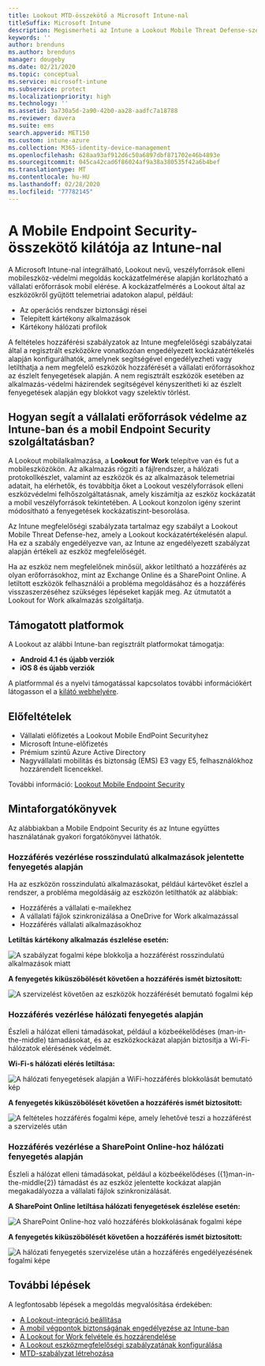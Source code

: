```yaml
---
title: Lookout MTD-összekötő a Microsoft Intune-nal
titleSuffix: Microsoft Intune
description: Megismerheti az Intune a Lookout Mobile Threat Defense-szel való integrálását, amellyel vezérelheti a mobileszközök a vállalati erőforrásokhoz való hozzáférését.
keywords: ''
author: brenduns
ms.author: brenduns
manager: dougeby
ms.date: 02/21/2020
ms.topic: conceptual
ms.service: microsoft-intune
ms.subservice: protect
ms.localizationpriority: high
ms.technology: ''
ms.assetid: 3a730a5d-2a90-42b0-aa28-aadfc7a18788
ms.reviewer: davera
ms.suite: ems
search.appverid: MET150
ms.custom: intune-azure
ms.collection: M365-identity-device-management
ms.openlocfilehash: 628aa93af912d6c50a6897dbf871702e46b4893e
ms.sourcegitcommit: 045ca42cad6f86024af9a38a380535f42a6b4bef
ms.translationtype: MT
ms.contentlocale: hu-HU
ms.lasthandoff: 02/28/2020
ms.locfileid: "77782145"
---
```

# <a name="lookout-mobile-endpoint-security-connector-with-intune"></a>A Mobile Endpoint Security-összekötő kilátója az Intune-nal

A Microsoft Intune-nal integrálható, Lookout nevű, veszélyforrások elleni mobileszköz-védelmi megoldás kockázatfelmérése alapján korlátozható a vállalati erőforrások mobil elérése. A kockázatfelmérés a Lookout által az eszközökről gyűjtött telemetriai adatokon alapul, például:
- Az operációs rendszer biztonsági rései
- Telepített kártékony alkalmazások
- Kártékony hálózati profilok

A feltételes hozzáférési szabályzatok az Intune megfelelőségi szabályzatai által a regisztrált eszközökre vonatkozóan engedélyezett kockázatértékelés alapján konfigurálhatók, amelynek segítségével engedélyezheti vagy letilthatja a nem megfelelő eszközök hozzáférését a vállalati erőforrásokhoz az észlelt fenyegetések alapján. A nem regisztrált eszközök esetében az alkalmazás-védelmi házirendek segítségével kényszerítheti ki az észlelt fenyegetések alapján egy blokkot vagy szelektív törlést.

## <a name="how-do-intune-and-lookout-mobile-endpoint-security-help-protect-company-resources"></a>Hogyan segít a vállalati erőforrások védelme az Intune-ban és a mobil Endpoint Security szolgáltatásban?
A Lookout mobilalkalmazása, a **Lookout for Work** telepítve van és fut a mobileszközökön. Az alkalmazás rögzíti a fájlrendszer, a hálózati protokollkészlet, valamint az eszközök és az alkalmazások telemetriai adatait, ha elérhetők, és továbbítja őket a Lookout veszélyforrások elleni eszközvédelmi felhőszolgáltatásnak, amely kiszámítja az eszköz kockázatát a mobil veszélyforrások tekintetében. A Lookout konzolon igény szerint módosítható a fenyegetések kockázatiszint-besorolása.  

Az Intune megfelelőségi szabályzata tartalmaz egy szabályt a Lookout Mobile Threat Defense-hez, amely a Lookout kockázatértékelésén alapul. Ha ez a szabály engedélyezve van, az Intune az engedélyezett szabályzat alapján értékeli az eszköz megfelelőségét.

Ha az eszköz nem megfelelőnek minősül, akkor letiltható a hozzáférés az olyan erőforrásokhoz, mint az Exchange Online és a SharePoint Online. A letiltott eszközök felhasználói a probléma megoldásához és a hozzáférés visszaszerzéséhez szükséges lépéseket kapják meg. Az útmutatót a Lookout for Work alkalmazás szolgáltatja.

## <a name="supported-platforms"></a>Támogatott platformok  
A Lookout az alábbi Intune-ban regisztrált platformokat támogatja:
* **Android 4.1 és újabb verziók**  
* **iOS 8 és újabb verziók**  

A platformmal és a nyelvi támogatással kapcsolatos további információkért látogasson el a [kilátó webhelyére](https://personal.support.lookout.com/hc/articles/114094140253).  

## <a name="prerequisites"></a>Előfeltételek
* Vállalati előfizetés a Lookout Mobile EndPoint Securityhez  
* Microsoft Intune-előfizetés
* Prémium szintű Azure Active Directory
* Nagyvállalati mobilitás és biztonság (EMS) E3 vagy E5, felhasználókhoz hozzárendelt licencekkel.  

További információ: [Lookout Mobile Endpoint Security](https://www.lookout.com/products/mobile-endpoint-security)

## <a name="sample-scenarios"></a>Mintaforgatókönyvek

Az alábbiakban a Mobile Endpoint Security és az Intune együttes használatának gyakori forgatókönyvei láthatók.

### <a name="control-access-based-on-threats-from-malicious-apps"></a>Hozzáférés vezérlése rosszindulatú alkalmazások jelentette fenyegetés alapján
Ha az eszközön rosszindulatú alkalmazásokat, például kártevőket észlel a rendszer, a probléma megoldásáig az eszközön letilthatók az alábbiak:
* Hozzáférés a vállalati e-mailekhez
* A vállalati fájlok szinkronizálása a OneDrive for Work alkalmazással
* Hozzáférés vállalati alkalmazásokhoz

**Letiltás kártékony alkalmazás észlelése esetén:**

![A szabályzat fogalmi képe blokkolja a hozzáférést rosszindulatú alkalmazások miatt](./media/lookout-mobile-threat-defense-connector/malicious-apps-blocked.png)

**A fenyegetés kiküszöbölését követően a hozzáférés ismét biztosított:**

![A szervizelést követően az eszközök hozzáférését bemutató fogalmi kép](./media/lookout-mobile-threat-defense-connector/malicious-apps-unblocked.png)

### <a name="control-access-based-on-threat-to-network"></a>Hozzáférés vezérlése hálózati fenyegetés alapján
Észleli a hálózat elleni támadásokat, például a közbeékelődéses (man-in-the-middle) támadásokat, és az eszközkockázat alapján biztosítja a Wi-Fi-hálózatok elérésének védelmét.

**Wi-Fi-s hálózati elérés letiltása:**

![A hálózati fenyegetések alapján a WiFi-hozzáférés blokkolását bemutató kép](./media/lookout-mobile-threat-defense-connector/network-wifi-blocked.png)

**A fenyegetés kiküszöbölését követően a hozzáférés ismét biztosított:**

![A feltételes hozzáférés fogalmi képe, amely lehetővé teszi a hozzáférést a szervizelés után](./media/lookout-mobile-threat-defense-connector/network-wifi-unblocked.png)
### <a name="control-access-to-sharepoint-online-based-on-threat-to-network"></a>Hozzáférés vezérlése a SharePoint Online-hoz hálózati fenyegetés alapján

Észleli a hálózat elleni támadásokat, például a közbeékelődéses ({1}man-in-the-middle{2}) támadást és az eszköz jelentette kockázat alapján megakadályozza a vállalati fájlok szinkronizálását.

**A SharePoint Online letiltása hálózati fenyegetések észlelése esetén:**

![A SharePoint Online-hoz való hozzáférés blokkolásának fogalmi képe](./media/lookout-mobile-threat-defense-connector/network-spo-blocked.png)


**A fenyegetés kiküszöbölését követően a hozzáférés ismét biztosított:**

![A hálózati fenyegetés szervizelése után a hozzáférés engedélyezésének fogalmi képe](./media/lookout-mobile-threat-defense-connector/network-spo-unblocked.png)

## <a name="next-steps"></a>További lépések
A legfontosabb lépések a megoldás megvalósítása érdekében:
- [A Lookout-integráció beállítása](lookout-mtd-connector-integration.md)
- [A mobil végpontok biztonságának engedélyezése az Intune-ban](mtd-connector-enable.md)
- [A Lookout for Work felvétele és hozzárendelése](mtd-apps-ios-app-configuration-policy-add-assign.md)
- [A Lookout eszközmegfelelőségi szabályzatának konfigurálása](mtd-device-compliance-policy-create.md)
- [MTD-szabályzat létrehozása](mtd-app-protection-policy.md)

